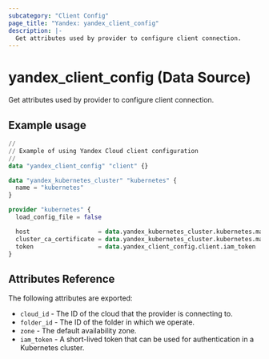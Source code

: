 ```yaml
---
subcategory: "Client Config"
page_title: "Yandex: yandex_client_config"
description: |-
  Get attributes used by provider to configure client connection.
---
```


# yandex_client_config (Data Source)

Get attributes used by provider to configure client connection.

## Example usage

```terraform
//
// Example of using Yandex Cloud client configuration
//
data "yandex_client_config" "client" {}

data "yandex_kubernetes_cluster" "kubernetes" {
  name = "kubernetes"
}

provider "kubernetes" {
  load_config_file = false

  host                   = data.yandex_kubernetes_cluster.kubernetes.master.0.external_v4_endpoint
  cluster_ca_certificate = data.yandex_kubernetes_cluster.kubernetes.master.0.cluster_ca_certificate
  token                  = data.yandex_client_config.client.iam_token
}
```

## Attributes Reference

The following attributes are exported:

* `cloud_id` - The ID of the cloud that the provider is connecting to.
* `folder_id` - The ID of the folder in which we operate.
* `zone` - The default availability zone.
* `iam_token` - A short-lived token that can be used for authentication in a Kubernetes cluster.
